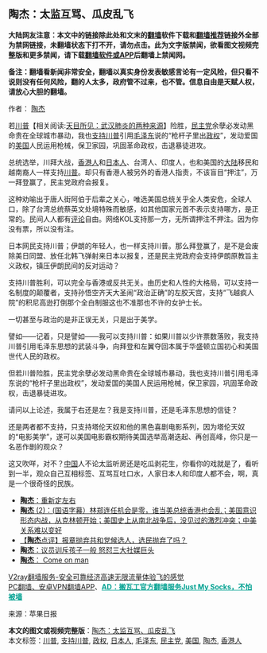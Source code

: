  <h2>陶杰：太监互骂、瓜皮乱飞</h2> <p class="notice"><b>大陆网友注意：本文中的链接除此处和文末的<a href="https://github.com/bannedbook/fanqiang" >翻墙</a>软件下载和<a href="https://github.com/killgcd/justmysocks/blob/master/README.md">翻墙推荐</a>链接外全部为禁网链接，未翻墙状态下打不开，请勿点击。此为文字版禁闻，欲看图文视频完整版和更多禁闻，请下载<a href="https://github.com/bannedbook/fanqiang">翻墙软件或APP</a>后翻墙上禁闻网。</p><p>备注：翻墙看新闻非常安全，翻墙以真实身份发表敏感言论有一定风险，但只看不说则没有任何风险，翻的人太多，政府管不过来，也不管。信息自由是天赋人权，请放心大胆的翻墙。</b></p>  <div class="entry"> <p>作者： <a href="https://www.bannedbook.org/bnews/tag/%e9%99%b6%e6%9d%b0/" class="st_tag internal_tag" rel="tag" title="标签 陶杰 下的日志">陶杰</a></p> <p id="summary">若<span class='wp_keywordlink'><a href="https://www.bannedbook.org/bnews/comments/20200816/1381118.html" title="天目所见：川普将再赢总统大选 共和党掌参众两院" target="_blank">川普</a></span>【相关阅读:<a href='https://www.bannedbook.org/bnews/comments/20200816/1381123.html' target='_blank'>天目所见：武汉肺炎的两种来源</a>】险胜，<a href="https://www.bannedbook.org/bnews/tag/%e6%b0%91%e4%b8%bb%e5%85%9a/" class="st_tag internal_tag" rel="tag" title="标签 民主党 下的日志">民主党</a>余孽必发动黑命贵在全球城市暴动，我也<a href="https://www.bannedbook.org/bnews/tag/%E6%94%AF%E6%8C%81%E5%B7%9D%E6%99%AE/" class="st_tag internal_tag" rel="tag" title="标签 支持川普 下的日志">支持川普</a>引用<a href="https://www.bannedbook.org/bnews/tag/%e6%af%9b%e6%b3%bd%e4%b8%9c/" class="st_tag internal_tag" rel="tag" title="标签 毛泽东 下的日志">毛泽东</a>说的“枪杆子里出<a href="https://www.bannedbook.org/bnews/tag/%e6%94%bf%e6%9d%83/" class="st_tag internal_tag" rel="tag" title="标签 政权 下的日志">政权</a>”，发动爱国的<a href="https://www.bannedbook.org/bnews/tag/%e7%be%8e%e5%9b%bd/" class="st_tag internal_tag" rel="tag" title="标签 美国 下的日志">美国</a>人民运用枪械，保卫家园，巩固革命政权，击退暴徒进攻。</p> <p id="conimg"></p> <p>总统选举，川拜大战，<a href="https://www.bannedbook.org/bnews/tag/%E9%A6%99%E6%B8%AF%E4%BA%BA/" class="st_tag internal_tag" rel="tag" title="标签 香港人 下的日志">香港人</a>和<a href="https://www.bannedbook.org/bnews/tag/%e6%97%a5%e6%9c%ac%e4%ba%ba/" class="st_tag internal_tag" rel="tag" title="标签 日本人 下的日志">日本人</a>、台湾人、印度人，也和美国的<span class='wp_keywordlink_affiliate'><a href="https://www.bannedbook.org/" title="大陆" target="_blank">大陆</a></span>移民和越南裔人一样支持<a href="https://www.bannedbook.org/bnews/tag/%e5%b7%9d%e6%99%ae/" class="st_tag internal_tag" rel="tag" title="标签 川普 下的日志">川普</a>。却只有香港人被另外的香港人指责，不该盲目“押注”，万一拜登赢了，民主党政府会报复。</p>  <p>这种劝喻出于唐人街阿伯于后辈之关心，唯选美国总统关乎全人类安危，全球人口，除了台湾总统蔡英文处境特殊而敏感，如其他国家元首不表示支持哪方，是正常的。民间人人都有<span class='wp_keywordlink_affiliate'><a href="https://www.bannedbook.org/bnews/comments/" title="新闻评论" target="_blank">评论</a></span>自由。网络KOL支持那一方，无所谓押注不押注。因为你没有票，所以没有注。</p> <p>日本网民支持川普；伊朗的年轻人，也一样支持川普。那么拜登赢了，是不是会废除美日同盟、放任北韩飞弹射来日本以报复，还是民主党政府会支持伊朗原教旨主义政权，镇压伊朗民间的反对运动？</p> <p>支持川普胜利，可以完全与香港或反共无关。由历史和人性的大格局，可以支持一名制度的颠覆者，支持孙悟空齐天大圣闹“政治正确”的左胶天宫，支持“飞越疯人院”的积尼高逊打倒那个全白制服这也不准那也不许的女护士长。</p> <p>一切甚至与政治的是非正误无关，只是出于美学。</p>  <p>譬如——记着，只是譬如——我可以支持川普：如果川普以少许票数落败，我支持川普引用毛泽东思想的武装斗争，向拜登和左翼夺回本属于华盛顿立国初心和美国世代人民的政权。</p> <p>但若川普险胜，民主党余孽必发动黑命贵在全球城市暴动，我也支持川普引用毛泽东说的“枪杆子里出政权”，发动爱国的美国人民运用枪械，保卫家园，巩固革命政权，击退暴徒进攻。</p> <p>请问以上论述，我属于右还是左？我是支持川普，还是毛泽东思想的信徒？</p> <p>还是两者都不支持，只支持塔伦天奴和他的黑色喜剧电影系列，因为塔伦天奴的“电影美学”，遂可以美国电影霸权期待美国选举高潮迭起、再创高峰，你只是一名恶作剧的观众？</p>  <p>这又吹咩，对不？<span class='wp_keywordlink_affiliate'><a href="https://www.bannedbook.org/" title="中国" target="_blank">中国</a></span>人不论太监听房还是吃瓜剥花生，你看你的戏就是了，看听到一半，观众自己互相标签、互骂互吐口水，人家日本人和印度人都不会，啊，真是一个很奇怪的民族。</p> <ul class='op-related-articles' title='相关阅读'> <li><a href='https://www.bannedbook.org/bnews/baitai/20201105/1425990.html' target='_blank'><b>陶杰</b>：重新定左右</a></li> <li><a href='https://www.bannedbook.org/bnews/bannedvideo/20201104/1425825.html' target='_blank'><b>陶杰</b> (2)：(国语字幕）林郑连任机会是零，谁当美总统香港也会乱；美国意识形态内战，从克林顿开始；美国史上从南北战争后，没见过的激烈冲突；中美关系难以变好</a></li> <li><a href='https://www.bannedbook.org/bnews/baitai/20201104/1425521.html' target='_blank'>【<b>陶杰</b>点评】报章抛弃共和党候选人，选民抛弃了吗？</a></li> <li><a href='https://www.bannedbook.org/bnews/comments/20201102/1424221.html' target='_blank'><b>陶杰</b>：议员训斥孩子一般 怒怼三大社媒巨头</a></li> <li><a href='https://www.bannedbook.org/bnews/comments/20201101/1423847.html' target='_blank'><b>陶杰</b>： Come on man</a></li> </ul> <p class="texttj"> <a href="https://www.bannedbook.org/forum23/topic22702.html" target="_blank">V2ray翻墙服务-安全可靠经济高速无限流量体验飞的感觉</a><br/> <a href="https://github.com/bannedbook/fanqiang/wiki/%E7%A6%81%E9%97%BB%E7%BD%91%E5%AE%89%E5%8D%93%E7%BF%BB%E5%A2%99%E6%96%B0%E9%97%BBAPP" target="_blank">PC翻墙、安卓VPN翻墙APP</a>、<span onclick="window.open('https://github.com/killgcd/justmysocks/blob/master/README.md')" style="font-weight:bold;color:#00A191;cursor:pointer;text-decoration:underline;outline:none">AD：搬瓦工官方翻墙服务Just My Socks，不怕被墙</span></p><p> 来源：苹果日报 </p><a name='sharetosocial'></a>       <div><b>本文的图文或视频完整版</b>：<a href='https://www.bannedbook.org/bnews/comments/20201105/1426137.html'>陶杰：太监互骂、瓜皮乱飞</a></div>  </div><!--END ENTRY--> <div class="postfooter"> <div>本文标签：<a href="https://www.bannedbook.org/bnews/tag/%e5%b7%9d%e6%99%ae/" rel="tag">川普</a>, <a href="https://www.bannedbook.org/bnews/tag/%E6%94%AF%E6%8C%81%E5%B7%9D%E6%99%AE/" rel="tag">支持川普</a>, <a href="https://www.bannedbook.org/bnews/tag/%e6%94%bf%e6%9d%83/" rel="tag">政权</a>, <a href="https://www.bannedbook.org/bnews/tag/%e6%97%a5%e6%9c%ac%e4%ba%ba/" rel="tag">日本人</a>, <a href="https://www.bannedbook.org/bnews/tag/%e6%af%9b%e6%b3%bd%e4%b8%9c/" rel="tag">毛泽东</a>, <a href="https://www.bannedbook.org/bnews/tag/%e6%b0%91%e4%b8%bb%e5%85%9a/" rel="tag">民主党</a>, <a href="https://www.bannedbook.org/bnews/tag/%e7%be%8e%e5%9b%bd/" rel="tag">美国</a>, <a href="https://www.bannedbook.org/bnews/tag/%e9%99%b6%e6%9d%b0/" rel="tag">陶杰</a>, <a href="https://www.bannedbook.org/bnews/tag/%E9%A6%99%E6%B8%AF%E4%BA%BA/" rel="tag">香港人</a></div>  </div><!--END POSTFOOTER--> 